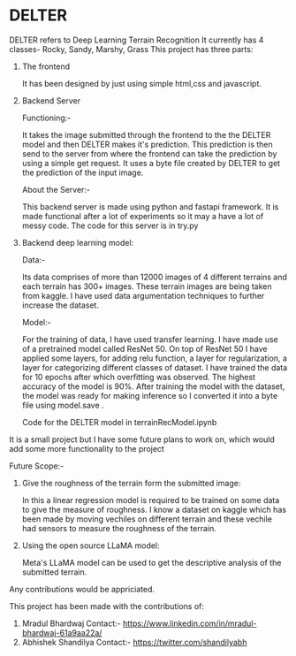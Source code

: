 # DELTER
DELTER refers to Deep Learning Terrain Recognition 
It currently has 4 classes- Rocky, Sandy, Marshy, Grass
This project has three parts:

1) The frontend
   
   It has been designed by just using simple html,css and javascript.
   
2) Backend Server
   
   Functioning:-
   
   It takes the image submitted through the frontend to the the DELTER model and then DELTER makes it's prediction.
   This prediction is then send to the server from where the frontend can take the prediction by using a simple get request.
   It uses a byte file created by DELTER to get the prediction of the input image.
   
   About the Server:-
   
   This backend server is made using python and fastapi framework.
   It is made functional after a lot of experiments so it may a have a lot of messy code.
   The code for this server is in try.py
   
3) Backend deep learning model:
   
   Data:-
   
   Its data comprises of more than 12000 images of 4 different terrains and each terrain has 300+ images.
   These terrain images are being taken from kaggle.
   I have used data argumentation techniques to further increase the dataset.
   
   Model:-
   
   For the training of data, I have used transfer learning. I have made use of a pretrained model called ResNet 50.
   On top of ResNet 50 I have applied some layers, for adding relu function, a layer for regularization, a layer for categorizing different classes of dataset.
   I have trained the data for 10 epochs after which overfitting was observed.
   The highest accuracy of the model is 90%.
   After training the model with the dataset, the model was ready for making inference so I converted it into a byte file using model.save .

   Code for the DELTER model in terrainRecModel.ipynb
   
   
It is a small project but I have some future plans to work on, which would add some more functionality to the project

Future Scope:-

1) Give the roughness of the terrain form the submitted image:
   
   In this a linear regression model is required to be trained on some data to give the measure of roughness.
   I know a dataset on kaggle which has been made by moving vechiles on different terrain and these vechile had sensors to measure the roughness of the terrain.
   
2) Using the open source LLaMA model:
   
   Meta's LLaMA model can be used to get the descriptive analysis of the submitted terrain.
   
Any contributions would be appriciated.

This project has been made with the contributions of:

  1) Mradul Bhardwaj                   Contact:- https://www.linkedin.com/in/mradul-bhardwaj-61a9aa22a/
  2) Abhishek Shandilya                Contact:- https://twitter.com/shandilyabh

   
   
   
   
